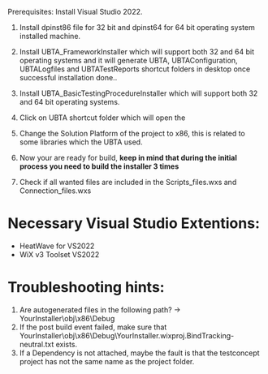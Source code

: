 Prerequisites:
Install Visual Studio 2022.

1.	Install dpinst86 file for 32 bit and dpinst64 for 64 bit operating system installed machine.
  
2.	Install UBTA_FrameworkInstaller which will support both 32 and 64 bit operating systems and 
	it will generate UBTA, UBTAConfiguration, UBTALogfiles and UBTATestReports shortcut folders in desktop once successful installation done..

3.	Install UBTA_BasicTestingProcedureInstaller which will support both 32 and 64 bit operating systems.

4.	Click on UBTA shortcut folder which will open the 

5. Change the Solution Platform of the project to x86, this is related to some libraries which the UBTA used.

6. Now your are ready for build, **keep in mind that during the initial process you need to build the installer 3 times**

7. Check if all wanted files are included in the Scripts_files.wxs and Connection_files.wxs
 
# Necessary Visual Studio Extentions:
- HeatWave for VS2022
- WiX v3 Toolset VS2022

# Troubleshooting hints:
1. Are autogenerated files in the following path? -> YourInstaller\obj\x86\Debug
2. If the post build event failed, make sure that YourInstaller\obj\x86\Debug\YourInstaller.wixproj.BindTracking-neutral.txt exists.
3. If a Dependency is not attached, maybe the fault is that the testconcept project has not the same name as the project folder.